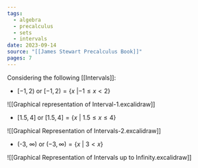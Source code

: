 ```yaml
---
tags:
  - algebra
  - precalculus
  - sets
  - intervals
date: 2023-09-14
source: "[[James Stewart Precalculus Book]]"
pages: 7
---
```

Considering the following [[Intervals]]:

- $[-1, 2)$ or $[-1, 2) = \{x \: | -1 \le x < 2\}$ 

![[Graphical representation of Interval-1.excalidraw]]

- $[1.5, 4]$ or $[1.5, 4] = \{x \: |\:1.5\le x \le4\}$

![[Graphical Representation of Intervals-2.excalidraw]]

- (-3, $\infty$) or $(-3,\infty) = \{x \: | \: 3 < x\}$ 

![[Graphical Representation of Intervals up to Infinity.excalidraw]]